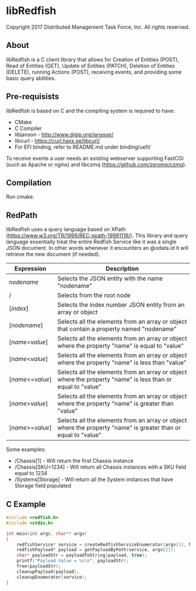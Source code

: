 # libRedfish

Copyright 2017 Distributed Management Task Force, Inc. All rights reserved.

## About

libRedfish is a C client library that allows for Creation of Entities (POST), Read of Entities (GET), Update of Entities (PATCH), Deletion of Entities (DELETE), running Actions (POST), receiving events, and providing some basic query abilities.

## Pre-requisists

libRedfish is based on C and the compiling system is required to have:
* CMake
* C Compiler
* libjanson - http://www.digip.org/jansson/
* libcurl - https://curl.haxx.se/libcurl/
* For EFI binding, refer to README.md under binding/uefi/

To receive events a user needs an existing webserver supporting FastCGI (such as Apache or nginx) and libczmq (https://github.com/zeromq/czmq).

## Compilation

Run cmake.

## RedPath

libRedfish uses a query language based on XPath (https://www.w3.org/TR/1999/REC-xpath-19991116/). This library and query language essentially treat the entire Redfish Service like it was a single JSON document. In other words whenever it encounters an @odata.id it will retrieve the new document (if needed).

| Expression        | Description                                                                                                    |
| ----------------- | -------------------------------------------------------------------------------------------------------------- |
| *nodename*        | Selects the JSON entity with the name "nodename"                                                               |
| /                 | Selects from the root node                                                                                     |
| [*index*]         | Selects the index number JSON entity from an array or object                                                   |
| [*nodename*]      | Selects all the elements from an array or object that contain a property named "nodename"                      |
| [*name*=*value*]  | Selects all the elements from an array or object where the property "name" is equal to "value"                 |
| [*name*<*value*]  | Selects all the elements from an array or object where the property "name" is less than "value"                |
| [*name*<=*value*] | Selects all the elements from an array or object where the property "name" is less than or equal to "value"    |
| [*name*>*value*]  | Selects all the elements from an array or object where the property "name" is greater than "value"             |
| [*name*>=*value*] | Selects all the elements from an array or object where the property "name" is greater than or equal to "value" |

Some examples:

* /Chassis[1] - Will return the first Chassis instance
* /Chassis[SKU=1234] - Will return all Chassis instances with a SKU field equal to 1234
* /Systems[Storage] - Will return all the System instances that have Storage field populated

## C Example

```C
#include <redfish.h>
#include <stdio.h>

int main(int argc, char** argv)
{
    redfishService* service = createRedfishServiceEnumerator(argv[1], NULL, NULL, 0);
    redfishPayload* payload = getPayloadByPath(service, argv[2]);
    char* payloadStr = payloadToString(payload, true);
    printf("Payload Value = %s\n", payloadStr);
    free(payloadStr);
    cleanupPayload(payload);
    cleanupEnumerator(service);
}
```
